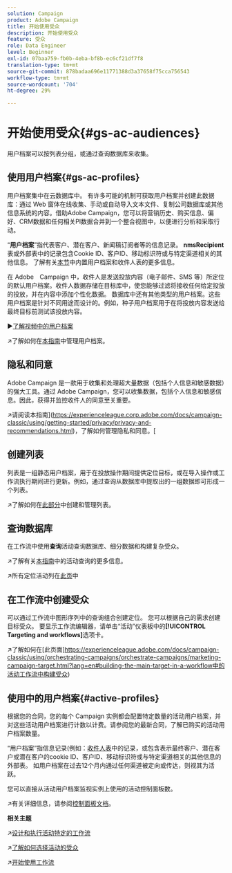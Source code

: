 ```yaml
---
solution: Campaign
product: Adobe Campaign
title: 开始使用受众
description: 开始使用受众
feature: 受众
role: Data Engineer
level: Beginner
exl-id: 07baa759-fb0b-4eba-bf8b-ec6cf21df7f8
translation-type: tm+mt
source-git-commit: 878badaa696e11771388d3a37658f75cca756543
workflow-type: tm+mt
source-wordcount: '704'
ht-degree: 29%

---
```


# 开始使用受众{#gs-ac-audiences}

用户档案可以按列表分组，或通过查询数据库来收集。

## 使用用户档案{#gs-ac-profiles}

用户档案集中在云数据库中。 有许多可能的机制可获取用户档案并创建此数据库：通过 Web 窗体在线收集、手动或自动导入文本文件、复制公司数据库或其他信息系统的内容。借助Adobe Campaign，您可以将营销历史、购买信息、偏好、CRM数据和任何相关PI数据合并到一个整合视图中，以便进行分析和采取行动。

“**用户档案**”指代表客户、潜在客户、新闻稿订阅者等的信息记录。
**nmsRecipient**&#x200B;表或外部表中的记录包含Cookie ID、客户ID、移动标识符或与特定渠道相关的其他信息。 了解有关[本节](../dev/datamodel.md#ootb-profiles)中内置用户档案和收件人表的更多信息。

在 Adobe　Campaign 中，收件人是发送投放内容（电子邮件、SMS 等）所定位的默认用户档案。收件人数据存储在目标库中，使您能够过滤将接收任何给定投放的投放，并在内容中添加个性化数据。 数据库中还有其他类型的用户档案。这些用户档案是针对不同用途而设计的。例如，种子用户档案用于在将投放内容发送给最终目标前测试该投放内容。

:arrow_forward:[了解视频中的用户档案](https://video.tv.adobe.com/v/35611?quality=12)

:arrow_upper_right:了解如何在[本指南](https://experienceleague.adobe.com/docs/campaign-classic/using/getting-started/profile-management/about-profiles.html{:target=&quot;_blank&quot;})中管理用户档案。

## 隐私和同意

Adobe Campaign 是一款用于收集和处理超大量数据（包括个人信息和敏感数据）的强大工具。通过 Adobe Campaign，您可以收集数据，包括个人信息和敏感信息。因此，获得并监控收件人的同意至关重要。

:arrow_upper_right:请阅读本指南](https://experienceleague.corp.adobe.com/docs/campaign-classic/using/getting-started/privacy/privacy-and-recommendations.html)，了解如何管理隐私和同意。[


## 创建列表

列表是一组静态用户档案，用于在投放操作期间提供定位目标，或在导入操作或工作流执行期间进行更新。例如，通过查询从数据库中提取出的一组数据即可形成一个列表。

:arrow_upper_right:了解如何在[此部分](https://experienceleague.adobe.com/docs/campaign-classic/using/getting-started/profile-management/creating-and-managing-lists.html)中创建和管理列表。

## 查询数据库

在工作流中使用&#x200B;**查询**&#x200B;活动查询数据库、细分数据和构建复杂受众。

:arrow_upper_right:了解有关[本指南](https://experienceleague.adobe.com/docs/campaign-classic/using/automating-with-workflows/introduction/targeting-data.html)中的活动查询的更多信息。

:arrow_upper_right:所有定位活动列在[此页](https://experienceleague.adobe.com/docs/campaign-classic/using/automating-with-workflows/targeting-activities/about-targeting-activities.html)中

## 在工作流中创建受众

可以通过工作流中图形序列中的查询组合创建定位。 您可以根据自己的需求创建目标受众。 要显示工作流编辑器，请单击“活动”仪表板中的&#x200B;**[!UICONTROL Targeting and workflows]**&#x200B;选项卡。

:arrow_upper_right:了解如何在[此页面]https://experienceleague.adobe.com/docs/campaign-classic/using/orchestrating-campaigns/orchestrate-campaigns/marketing-campaign-target.html?lang=en#building-the-main-target-in-a-workflow中的活动工作流中构建受众)


## 使用中的用户档案{#active-profiles}

根据您的合同，您的每个 Campaign 实例都会配置特定数量的活动用户档案，并对这些活动用户档案进行计数以计费。请参阅您的最新合同，了解已购买的活动用户档案数量。

“用户档案”指信息记录(例如：[收件人表](../dev/datamodel.md)中的记录，或包含表示最终客户、潜在客户或潜在客户的cookie ID、客户ID、移动标识符或与特定渠道相关的其他信息的外部表。 如用户档案在过去12个月内通过任何渠道被定向或传达，则视其为活跃。

您可以直接从活动用户档案监视实例上使用的活动控制面板数。

:arrow_upper_right:有关详细信息，请参阅[控制面板文档](https://docs.adobe.com/content/help/en/control-panel/using/performance-monitoring/active-profiles-monitoring.html)。


**相关主题**

:arrow_upper_right:[设计和执行活动特定的工作流](https://experienceleague.adobe.com/docs/campaign-classic/using/automating-with-workflows/introduction/building-a-workflow.html)

:arrow_upper_right:[了解如何选择活动的受众](https://experienceleague.adobe.com/docs/campaign-classic/using/orchestrating-campaigns/orchestrate-campaigns/marketing-campaign-target.html)

:arrow_upper_right:[开始使用工作流](https://experienceleague.adobe.com/docs/campaign-classic/using/automating-with-workflows/introduction/about-workflows.html)
